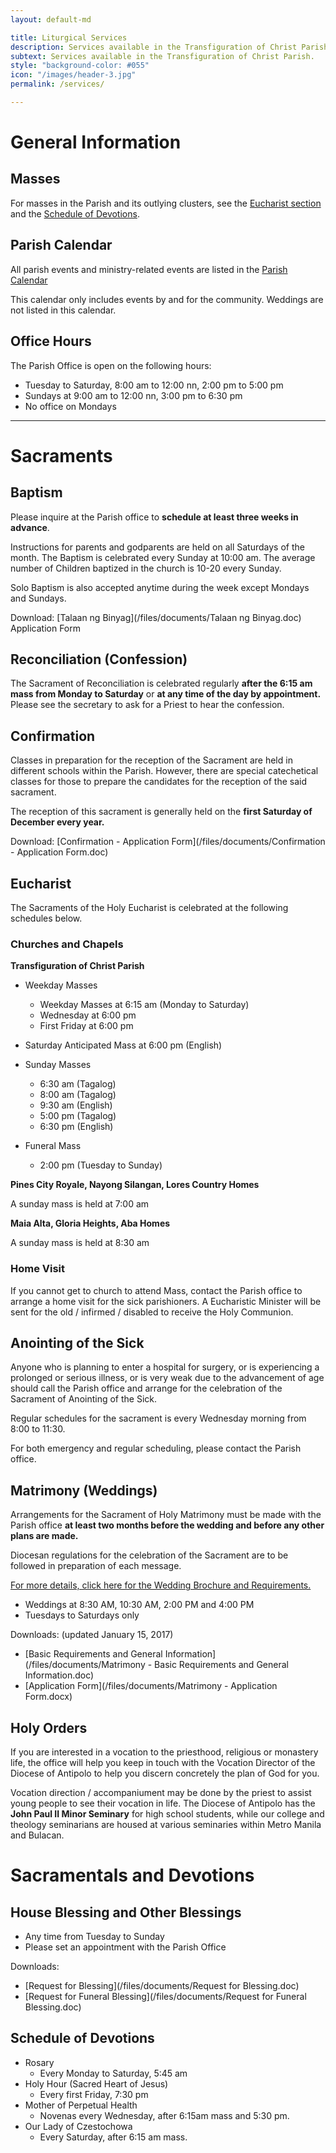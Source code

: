 ```yaml
---
layout: default-md

title: Liturgical Services
description: Services available in the Transfiguration of Christ Parish.
subtext: Services available in the Transfiguration of Christ Parish.
style: "background-color: #055"
icon: "/images/header-3.jpg"
permalink: /services/

---
```



# General Information

## Masses

For masses in the Parish and its outlying clusters, see the [Eucharist section](#eucharist) and the [Schedule of Devotions](#schedule-of-devotions).

## Parish Calendar

All parish events and ministry-related events are listed in the [Parish Calendar](/calendar/)

This calendar only includes events by and for the community. Weddings are not listed in this calendar.

## Office Hours

The Parish Office is open on the following hours:

- Tuesday to Saturday, 8:00 am to 12:00 nn, 2:00 pm to 5:00 pm
- Sundays at 9:00 am to 12:00 nn, 3:00 pm to 6:30 pm
- No office on Mondays

***********

# Sacraments

## Baptism

Please inquire at the Parish office to **schedule at least three weeks in advance**.

Instructions for parents and godparents are held on all Saturdays of the month. The Baptism
is celebrated every Sunday at 10:00 am. The average number of Children baptized in the church is 
10-20 every Sunday. 

Solo Baptism is also accepted anytime during the week except Mondays and Sundays.

Download: [Talaan ng Binyag](/files/documents/Talaan ng Binyag.doc) Application Form

## Reconciliation (Confession)

The Sacrament of Reconciliation is celebrated regularly **after the 6:15 am mass from Monday to Saturday**
or **at any time of the day by appointment.** Please see the secretary to ask for a Priest to hear the confession.

## Confirmation

Classes in preparation for the reception of the Sacrament are held in different schools within the 
Parish. However, there are special catechetical classes for those to prepare the candidates for the
reception of the said sacrament.

The reception of this sacrament is generally held on the **first Saturday of December every year.**

Download: [Confirmation - Application Form](/files/documents/Confirmation - Application Form.doc)

## Eucharist

The Sacraments of the Holy Eucharist is celebrated at the following schedules below.
 
 
### Churches and Chapels

**Transfiguration of Christ Parish**

- Weekday Masses
    - Weekday Masses at 6:15 am (Monday to Saturday)
    - Wednesday at 6:00 pm
    - First Friday at 6:00 pm

- Saturday Anticipated Mass at 6:00 pm (English)

- Sunday Masses 
    - 6:30 am (Tagalog)
    - 8:00 am (Tagalog)
    - 9:30 am (English)
    - 5:00 pm (Tagalog)
    - 6:30 pm (English)
    
- Funeral Mass
    - 2:00 pm (Tuesday to Sunday)
 
**Pines City Royale, Nayong Silangan, Lores Country Homes**

A sunday mass is held at 7:00 am
 
**Maia Alta, Gloria Heights, Aba Homes**

A sunday mass is held at 8:30 am

### Home Visit
If you cannot get to church to attend Mass, contact the Parish office to arrange a home visit
for the sick parishioners. A Eucharistic Minister will be sent for the old / infirmed / disabled
to receive the Holy Communion.

## Anointing of the Sick

Anyone who is planning to enter a hospital for surgery, or is experiencing a prolonged or serious
illness, or is very weak due to the advancement of age should call the Parish office and arrange 
for the celebration of the Sacrament of Anointing of the Sick.
 
Regular schedules for the sacrament is every Wednesday morning from 8:00 to 11:30. 

For both emergency and regular scheduling, please contact the Parish office.
 
## Matrimony (Weddings)

Arrangements for the Sacrament of Holy Matrimony must be made with the Parish office 
**at least two months before the wedding and before any other plans are made.**

Diocesan regulations for the celebration of the Sacrament are to be followed in preparation of
each message.

[For more details, click here for the Wedding Brochure and Requirements.](/services/matrimony)

- Weddings at 8:30 AM, 10:30 AM, 2:00 PM and 4:00 PM
- Tuesdays to Saturdays only

Downloads: (updated January 15, 2017)

- [Basic Requirements and General Information](/files/documents/Matrimony - Basic Requirements and General Information.doc)
- [Application Form](/files/documents/Matrimony - Application Form.docx)

## Holy Orders

If you are interested in a vocation to the priesthood, religious or monastery life, the office
will help you keep in touch with the Vocation Director of the Diocese of Antipolo to help you discern
concretely the plan of God for you.

Vocation direction / accompaniument may be done by the priest to assist young people to see their 
vocation in life. The Diocese of Antipolo has the **John Paul II Minor Seminary** for high school students, 
while our college and theology seminarians are housed at various seminaries within Metro Manila and Bulacan.

# Sacramentals and Devotions

## House Blessing and Other Blessings

- Any time from Tuesday to Sunday
- Please set an appointment with the Parish Office

Downloads:

- [Request for Blessing](/files/documents/Request for Blessing.doc)
- [Request for Funeral Blessing](/files/documents/Request for Funeral Blessing.doc)


## Schedule of Devotions

- Rosary 
	- Every Monday to Saturday, 5:45 am
- Holy Hour (Sacred Heart of Jesus)
	- Every first Friday, 7:30 pm
- Mother of Perpetual Health
	- Novenas every Wednesday, after 6:15am mass and 5:30 pm.
- Our Lady of Czestochowa
	- Every Saturday, after 6:15 am mass.
	
